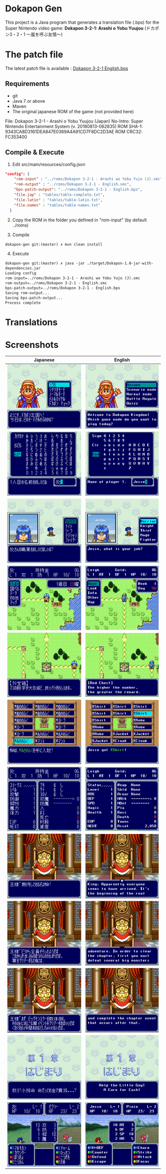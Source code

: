# Dokapon Gen

This project is a Java program that generates a translation file (.bps) for the Super Nintendo video game:
**Dokapon 3-2-1: Arashi o Yobu Yuujou** (ドカポン3・2・1 〜嵐を呼ぶ友情〜)

# The patch file

The latest patch file is available : [Dokapon 3-2-1 English.bps](https://github.com/Krokodyl/dokapon-english/blob/master/roms/Dokapon%203-2-1%20-%20English.bps)


## Requirements

* git
* Java 7 or above
* Maven
* The original japanese ROM of the game (not provided here)

File: Dokapon 3-2-1 - Arashi o Yobu Yuujou (Japan)
No-Intro: Super Nintendo Entertainment System (v. 20180813-062835)
ROM SHA-1: 9343CA8D3161DEA847E0369A4A91CD7F8DC2D3AE
ROM CRC32: FC353400

## Compile & Execute

1. Edit src/main/resources/config.json
```json
"config": {
    "rom-input" : "../roms/Dokapon 3-2-1 - Arashi wo Yobu Yujo (J).smc",
    "rom-output" : "../roms/Dokapon 3-2-1 - English.smc",
    "bps-patch-output": "../roms/Dokapon 3-2-1 - English.bps",
    "file.jap" : "tables/table-complete.txt",
    "file.latin" : "tables/table-latin.txt",
    "file.names" : "tables/table-names.txt"
  }
```

2. Copy the ROM in the folder you defined in "rom-input" (by default ../roms)

3. Compile
```console
dokapon-gen git:(master) ✗ mvn clean install
```

4. Execute
```console
dokapon-gen git:(master) ✗ java -jar ./target/Dokapon-1.0-jar-with-dependencies.jar
Loading config
rom-input=../roms/Dokapon 3-2-1 - Arashi wo Yobu Yujo (J).smc
rom-output=../roms/Dokapon 3-2-1 - English.smc
bps-patch-output=../roms/Dokapon 3-2-1 - English.bps
Saving rom-output...
Saving bps-patch-output...
Process complete
```

# Translations

# Screenshots
Japanese | English
------------ | -------------
![image 000](/screenshots/japanese/000.png) | ![image 000](/screenshots/english/000.png)
![image 000](/screenshots/japanese/001.png) | ![image 001](/screenshots/english/001.png)
![image 000](/screenshots/japanese/002.png) | ![image 002](/screenshots/english/002.png)
![image 000](/screenshots/japanese/003.png) | ![image 003](/screenshots/english/003.png)
![image 000](/screenshots/japanese/004.png) | ![image 004](/screenshots/english/004.png)
![image 000](/screenshots/japanese/005.png) | ![image 005](/screenshots/english/005.png)
![image 000](/screenshots/japanese/006.png) | ![image 006](/screenshots/english/006.png)
![image 000](/screenshots/japanese/007.png) | ![image 007](/screenshots/english/007.png)
![image 000](/screenshots/japanese/008.png) | ![image 008](/screenshots/english/008.png)
![image 000](/screenshots/japanese/009.png) | ![image 009](/screenshots/english/009.png)
![image 000](/screenshots/japanese/010.png) | ![image 010](/screenshots/english/010.png)
![image 000](/screenshots/japanese/011.png) | ![image 011](/screenshots/english/011.png)
